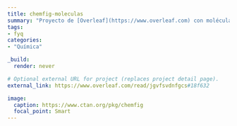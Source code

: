 ```yaml
---
title: chemfig-moleculas
summary: "Proyecto de [Overleaf](https://www.overleaf.com) con moléculas orgánicas dibujadas con ayuda del paquete de LaTeX [`chemfig`](https://www.ctan.org/pkg/chemfig)."
tags:
- fyq
categories: 
- "Química"

_build:
  render: never

# Optional external URL for project (replaces project detail page).
external_link: https://www.overleaf.com/read/jgvfsvdnfgcs#18f632

image:
  caption: https://www.ctan.org/pkg/chemfig
  focal_point: Smart
---
```

